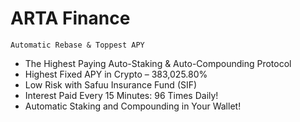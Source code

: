 # ARTA Finance
```
Automatic Rebase & Toppest APY
```
* The Highest Paying Auto-Staking & Auto-Compounding Protocol
* Highest Fixed APY in Crypto – 383,025.80%
* Low Risk with Safuu Insurance Fund (SIF)
* Interest Paid Every 15 Minutes: 96 Times Daily!
* Automatic Staking and Compounding in Your Wallet!
